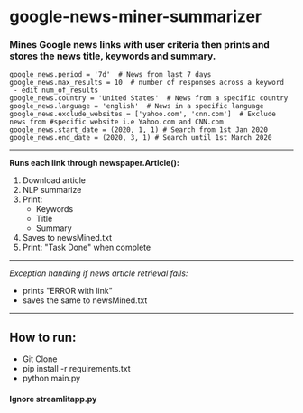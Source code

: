 # google-news-miner-summarizer


### Mines Google news links with user criteria then prints and stores the news title, keywords and summary.
```
google_news.period = '7d'  # News from last 7 days
google_news.max_results = 10  # number of responses across a keyword
 - edit num_of_results
google_news.country = 'United States'  # News from a specific country 
google_news.language = 'english'  # News in a specific language
google_news.exclude_websites = ['yahoo.com', 'cnn.com']  # Exclude news from #specific website i.e Yahoo.com and CNN.com
google_news.start_date = (2020, 1, 1) # Search from 1st Jan 2020
google_news.end_date = (2020, 3, 1) # Search until 1st March 2020
```
---
**Runs each link through newspaper.Article():**
 1. Download article
 2. NLP summarize 
 3. Print:
    - Keywords
    - Title 
    - Summary
 1. Saves to newsMined.txt
 2. Print: "Task Done" when complete

---
*Exception handling if news article retrieval fails:*
  - prints "ERROR with link"
  - saves the same to newsMined.txt
---
## **How to run:**
 - Git Clone 
 - pip install -r requirements.txt
 - python main.py 


#### Ignore streamlitapp.py


